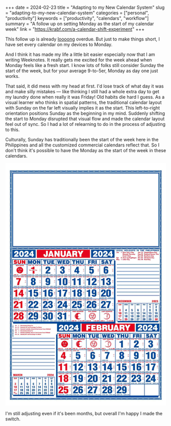 +++
date = 2024-02-23
title = "Adapting to my New Calendar System"
slug = "adapting-to-my-new-calendar-system"
categories = ["personal", "productivity"]
keywords = ["productivity", "calendars", "workflow"]
summary = "A follow up on setting Monday as the start of my calendar week"
link = "https://krabf.com/a-calendar-shift-experiment"
+++

This follow up is already [loooong](https://krabf.com/a-calendar-shift-experiment/) overdue. But just to make things short, I have set every calendar on my devices to Monday.

And I think it has made my life a little bit easier especially now that I am writing Weeknotes. It really gets me excited for the week ahead when Monday feels like a fresh start. I know lots of folks still consider Sunday the start of the week, but for your average 9-to-5er, Monday as day one just works.

That said, it did mess with my head at first. I'd lose track of what day it was and make silly mistakes — like thinking I still had a whole extra day to get my laundry done when really it was Friday! Old habits die hard I guess. As a visual learner who thinks in spatial patterns, the traditional calendar layout with Sunday on the far left visually implies it as the start. This left-to-right orientation positions Sunday as the beginning in my mind. Suddenly shifting the start to Monday disrupted that visual flow and made the calendar layout feel out of sync. So I had a lot of relearning to do in the process of adjusting to this.

Culturally, Sunday has traditionally been the start of the week here in the Philippines and all the customized commercial calendars reflect that. So I don't think it's possible to have the Monday as the start of the week in these calendars.

![Tradition Philippine Calendar in Filipino homes](philippine-calendar.webp "Tradition Philippine Calendar in Filipino homes")

I'm still adjusting even if it's been months, but overall I'm happy I made the switch.